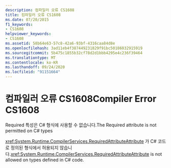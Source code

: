 ```yaml
---
description: 컴파일러 오류 CS1608
title: 컴파일러 오류 CS1608
ms.date: 07/20/2015
f1_keywords:
- CS1608
helpviewer_keywords:
- CS1608
ms.assetid: 58b64e63-57c8-42a6-93bf-4316caa84d8e
ms.openlocfilehash: 3ad11eb4f387449231829f91bc50186032915919
ms.sourcegitcommit: 5b475c1855b32cf78d2d1bbb4295e4c236f39464
ms.translationtype: MT
ms.contentlocale: ko-KR
ms.lasthandoff: 09/24/2020
ms.locfileid: "91151664"
---
```

# <a name="compiler-error-cs1608"></a><span data-ttu-id="7a91b-103">컴파일러 오류 CS1608</span><span class="sxs-lookup"><span data-stu-id="7a91b-103">Compiler Error CS1608</span></span>

<span data-ttu-id="7a91b-104">Required 특성은 C# 형식에 사용할 수 없습니다.</span><span class="sxs-lookup"><span data-stu-id="7a91b-104">The Required attribute is not permitted on C# types</span></span>  
  
 <span data-ttu-id="7a91b-105"><xref:System.Runtime.CompilerServices.RequiredAttributeAttribute> 가 C# 코드로 정의된 형식에서 허용되지 않습니다.</span><span class="sxs-lookup"><span data-stu-id="7a91b-105"><xref:System.Runtime.CompilerServices.RequiredAttributeAttribute> is not allowed on types defined in C# code.</span></span>
